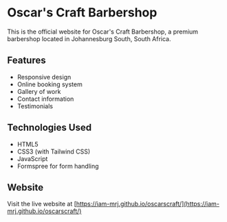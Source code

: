 # Oscar's Craft Barbershop

This is the official website for Oscar's Craft Barbershop, a premium barbershop located in Johannesburg South, South Africa.

## Features

- Responsive design
- Online booking system
- Gallery of work
- Contact information
- Testimonials

## Technologies Used

- HTML5
- CSS3 (with Tailwind CSS)
- JavaScript
- Formspree for form handling

## Website

Visit the live website at [https://iam-mrj.github.io/oscarscraft/](https://iam-mrj.github.io/oscarscraft/)
